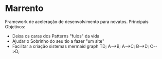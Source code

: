 # Marrento
Framework de aceleração de desenvolvimento para novatos.
Principais Objetivos:
* Deixa os caras dos Patterns "fulos" da vida
* Ajudar o Sobrinho do seu tio a fazer "um site"
* Facilitar a criação sistemas
mermaid
graph TD;
 A-->B;
 A-->C;
 B-->D;
 C-->D;
